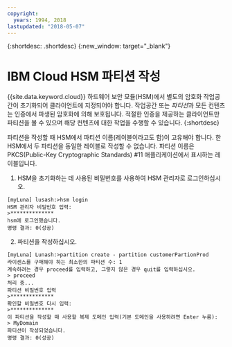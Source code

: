 ```yaml
---
copyright:
  years: 1994, 2018
lastupdated: "2018-05-07"
---
```


{:shortdesc: .shortdesc}
{:new_window: target="_blank"}

# IBM Cloud HSM 파티션 작성

{{site.data.keyword.cloud}} 하드웨어 보안 모듈(HSM)에서 별도의 암호화 작업공간이 초기화되어 클라이언트에 지정되어야 합니다. 작업공간 또는 *파티션*과 모든 컨텐츠는 인증에서 파생된 암호화에 의해 보호됩니다. 적절한 인증을 제공하는 클라이언트만 파티션을 볼 수 있으며 해당 컨텐츠에 대한 작업을 수행할 수 있습니다.
{:shortdesc}

파티션을 작성할 때 HSM에서 파티션 이름(레이블이라고도 함)이 고유해야 합니다. 한 HSM에서 두 파티션을 동일한 레이블로 작성할 수 없습니다. 파티션 이름은 PKCS(Public-Key Cryptographic Standards) #11 애플리케이션에서 표시하는 레이블입니다. 

1. HSM을 초기화하는 데 사용된 비밀번호를 사용하여 HSM 관리자로 로그인하십시오. 
```
[myLuna] lusash:>hsm login
HSM 관리자 비밀번호 입력:
>**************
hsm에 로그인했습니다.
명령 결과: 0(성공)
```
2. 파티션을 작성하십시오. 
```
[myLuna] Lunash:>partition create - partition customerPartionProd
라이센스를 구매해야 하는 최소한의 파티션 수: 1
계속하려는 경우 proceed를 입력하고, 그렇지 않은 경우 quit를 입력하십시오.
> proceed
처리 중...
파티션 비밀번호 입력
>**************
확인할 비밀번호 다시 입력:
>**************
이 파티션을 작성할 때 사용할 복제 도메인 입력(기본 도메인을 사용하려면 Enter 누름):
> MyDomain
파티션이 작성되었습니다.
명령 결과: 0(성공)
```
